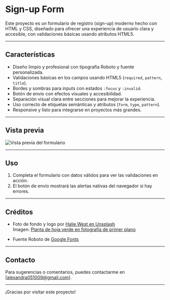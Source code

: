 # Sign-up Form

Este proyecto es un formulario de registro (sign-up) moderno hecho con HTML y CSS, diseñado para ofrecer una experiencia de usuario clara y accesible, con validaciones básicas usando atributos HTML5.

---

## Características

- Diseño limpio y profesional con tipografía Roboto y fuente personalizada.
- Validaciones básicas en los campos usando HTML5 (`required`, `pattern`, `title`).
- Bordes y sombras para inputs con estados `:focus` y `:invalid`.
- Botón de envío con efectos visuales y accesibilidad.
- Separación visual clara entre secciones para mejorar la experiencia.
- Uso correcto de etiquetas semánticas y atributos (`form`, `type`, `pattern`).
- Responsive y listo para integrarse en proyectos más grandes.

---

## Vista previa

![Vista previa del formulario](https://alexandrafs5.github.io/sign-up-form/)  

---

## Uso

1. Completa el formulario con datos válidos para ver las validaciones en acción.
2. El botón de envío mostrará las alertas nativas del navegador si hay errores.

---

## Créditos

- Foto de fondo y logo por [Halie West en Unsplash](https://unsplash.com/es/@haliewestphoto?utm_content=creditCopyText&utm_medium=referral&utm_source=unsplash)  
  Imagen: [Planta de hoja verde en fotografía de primer plano](https://unsplash.com/es/fotos/planta-de-hoja-verde-en-fotografia-de-primer-plano-25xggax4bSA?utm_content=creditCopyText&utm_medium=referral&utm_source=unsplash)

- Fuente Roboto de [Google Fonts](https://fonts.google.com/specimen/Roboto)

---

## Contacto

Para sugerencias o comentarios, puedes contactarme en [alexandra051009@gmail.com].

---

¡Gracias por visitar este proyecto!  